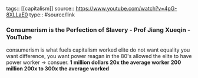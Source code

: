 tags:: [[capitalism]]
source:: https://www.youtube.com/watch?v=4pG-8XLLaE0
type:: #source/link

### Consumerism is the Perfection of Slavery - Prof Jiang Xueqin - YouTube

consumerism is what fuels capitalism
worked 
elite do not want equality
you want difference, you want power
reagan in the 80's allowed the elite to have power
worker -> consuer. 
**1 million dollars 20x the average worker**
**200 million 200x to 300x the average worked**